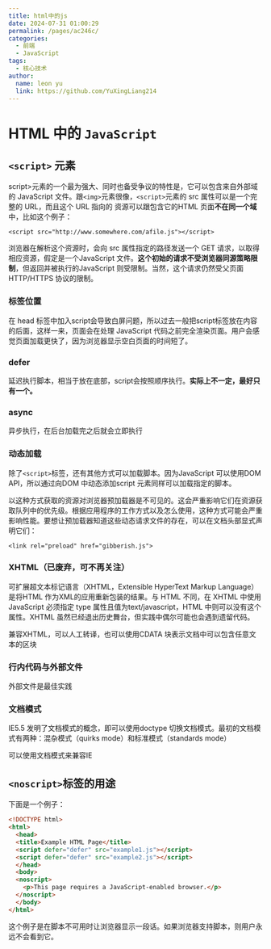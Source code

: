 ```yaml
---
title: html中的js
date: 2024-07-31 01:00:29
permalink: /pages/ac246c/
categories:
  - 前端
  - JavaScript
tags:
  - 核心技术
author: 
  name: leon yu
  link: https://github.com/YuXingLiang214
---
```


# HTML 中的 `JavaScript`

## `<script>` 元素

script>元素的一个最为强大、同时也备受争议的特性是，它可以包含来自外部域的 JavaScript
文件。跟`<img>`元素很像，`<script>`元素的 src 属性可以是一个完整的 URL，而且这个 URL 指向的
资源可以跟包含它的HTML 页面**不在同一个域**中，比如这个例子：

`<script src="http://www.somewhere.com/afile.js"></script>`

浏览器在解析这个资源时，会向 src 属性指定的路径发送一个 GET 请求，以取得相应资源，假定是一个JavaScript 文件。**这个初始的请求不受浏览器同源策略限制**，但返回并被执行的JavaScript 则受限制。当然，这个请求仍然受父页面HTTP/HTTPS 协议的限制。

### 标签位置

在 head 标签中加入script会导致白屏问题，所以过去一般把script标签放在内容的后面，这样一来，页面会在处理 JavaScript 代码之前完全渲染页面。用户会感觉页面加载更快了，因为浏览器显示空白页面的时间短了。

### defer

延迟执行脚本，相当于放在底部，script会按照顺序执行。**实际上不一定，最好只有一个。**

### async

异步执行，在后台加载完之后就会立即执行

### 动态加载

除了`<script>`标签，还有其他方式可以加载脚本。因为JavaScript 可以使用DOM  API，所以通过向DOM 中动态添加script 元素同样可以加载指定的脚本。

以这种方式获取的资源对浏览器预加载器是不可见的。这会严重影响它们在资源获取队列中的优先级。根据应用程序的工作方式以及怎么使用，这种方式可能会严重影响性能。要想让预加载器知道这些动态请求文件的存在，可以在文档头部显式声明它们：

`<link rel="preload" href="gibberish.js">`

### XHTML（已废弃，可不再关注）

可扩展超文本标记语言（XHTML，Extensible HyperText Markup Language）是将HTML 作为XML的应用重新包装的结果。与 HTML 不同，在 XHTML 中使用 JavaScript 必须指定 type 属性且值为text/javascript，HTML 中则可以没有这个属性。XHTML 虽然已经退出历史舞台，但实践中偶尔可能也会遇到遗留代码。

兼容XHTML，可以人工转译，也可以使用CDATA 块表示文档中可以包含任意文本的区块

### 行内代码与外部文件

外部文件是最佳实践

### 文档模式

IE5.5 发明了文档模式的概念，即可以使用doctype 切换文档模式。最初的文档模式有两种：混杂模式（quirks  mode）和标准模式（standards  mode）

可以使用文档模式来兼容IE

## `<noscript>`标签的用途

下面是一个例子：

```html 
<!DOCTYPE html> 
<html>  
  <head> 
  <title>Example HTML Page</title> 
  <script defer="defer" src="example1.js"></script> 
  <script defer="defer" src="example2.js"></script> 
  </head> 
  <body> 
  <noscript> 
    <p>This page requires a JavaScript-enabled browser.</p> 
  </noscript> 
  </body> 
</html> 
```

这个例子是在脚本不可用时让浏览器显示一段话。如果浏览器支持脚本，则用户永远不会看到它。
